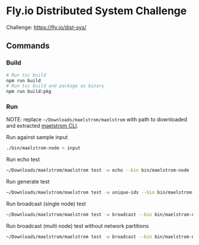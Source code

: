 # Fly.io Distributed System Challenge

Challenge: https://fly.io/dist-sys/

## Commands

### Build

```bash
# Run tsc build
npm run build
# Run tsc build and package as binary
npm run build:pkg
```

### Run

NOTE: replace `~/Downloads/maelstrom/maelstrom` with path to downloaded and extracted [maelstrom CLI](https://github.com/jepsen-io/maelstrom/releases/latest).

Run against sample input

```bash
./bin/maelstrom-node < input
```

Run echo test

```bash
~/Downloads/maelstrom/maelstrom test -w echo --bin bin/maelstrom-node --node-count 1 --time-limit 10
```

Run generate test

```bash
~/Downloads/maelstrom/maelstrom test -w unique-ids --bin bin/maelstrom-node --time-limit 30 --rate 1000 --node-count 3 --availability total --nemesis partition

```

Run broadcast (single node) test

```bash
~/Downloads/maelstrom/maelstrom test -w broadcast --bin bin/maelstrom-node --node-count 1 --time-limit 20 --rate 10

```

Run broadcast (multi node) test without network partitions

```bash
~/Downloads/maelstrom/maelstrom test -w broadcast --bin bin/maelstrom-node --node-count 5 --time-limit 20 --rate 10

```
